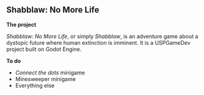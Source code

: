 ## Shabblaw: No More Life

**The project**

*Shabblaw: No More Life*, or simply *Shabblaw*,  is  an  adventure  game
about a dystopic future where human extinction  is  imminent.  It  is  a
USPGameDev project built on Godot Engine.

**To do**

* *Connect the dots* minigame
* Minesweeper minigame
* Everything else
